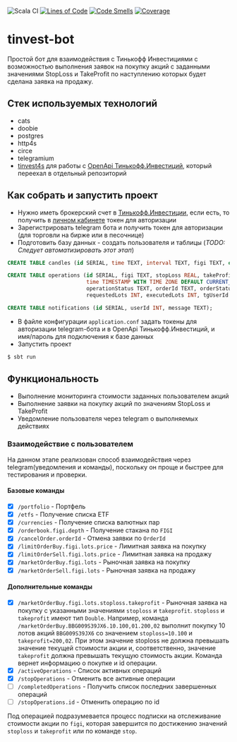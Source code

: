 ![Scala CI](https://github.com/a-khakimov/tinvest-bot/workflows/Scala%20CI/badge.svg?branch=main)
[![Lines of Code](https://sonarcloud.io/api/project_badges/measure?project=a-khakimov_tinvest-bot&metric=ncloc)](https://sonarcloud.io/dashboard?id=a-khakimov_tinvest-bot)
[![Code Smells](https://sonarcloud.io/api/project_badges/measure?project=a-khakimov_tinvest-bot&metric=code_smells)](https://sonarcloud.io/dashboard?id=a-khakimov_tinvest-bot)
[![Coverage](https://sonarcloud.io/api/project_badges/measure?project=a-khakimov_tinvest-bot&metric=coverage)](https://sonarcloud.io/dashboard?id=a-khakimov_tinvest-bot)

# tinvest-bot

Простой бот для взаимодействия с Тинькофф Инвестициями с возможностью выполнения заявок на покупку акций с заданными значениями StopLoss и TakeProfit по наступлению которых будет сделана заявка на продажу.

## Стек используемых технологий

* cats
* doobie
* postgres
* http4s
* circe
* telegramium
* [tinvest4s](https://github.com/a-khakimov/tinvest4s) для работы с [OpenApi Тинькофф.Инвестиций](https://tinkoffcreditsystems.github.io/invest-openapi/), который переехал в отдельный репозиторий 

## Как собрать и запустить проект

* Нужно иметь брокерский счет в [Тинькофф.Инвестиции](https://www.tinkoff.ru/invest/), если есть, то получить в [личном кабинете](https://www.tinkoff.ru/invest/) токен для авторизации 
* Зарегистрировать telegram бота и получить токен для авторизации (для торговли на бирже или в песочнице)
* Подготовить базу данных - создать пользователя и таблицы (*TODO: Следует автоматизировать этот этап*)

```sql
CREATE TABLE candles (id SERIAL, time TEXT, interval TEXT, figi TEXT, open REAL, close REAL, hight REAL, low REAL, volume REAL);

CREATE TABLE operations (id SERIAL, figi TEXT, stopLoss REAL, takeProfit REAL,
                         time TIMESTAMP WITH TIME ZONE DEFAULT CURRENT_TIMESTAMP,
                         operationStatus TEXT, orderId TEXT, orderStatus TEXT, orderOperation TEXT,
                         requestedLots INT, executedLots INT, tgUserId bigint);

CREATE TABLE notifications (id SERIAL, userId INT, message TEXT);
```
* В файле конфигурации `application.conf` задать токены для авторизации telegram-бота и в OpenApi Тинькофф.Инвестиций, и имя/пароль для подключения к базе данных
* Запустить проект 
```bash
$ sbt run
```  

## Функциональность

* Выполнение мониторинга стоимости заданных пользователем акций
* Выполнение заявки на покупку акций по значениям StopLoss и TakeProfit
* Уведомление пользователя через telegram о выполняемых действиях

### Взаимодействие с пользователем

На данном этапе реализован способ взаимодействия через telegram(уведомления и команды), поскольку он проще и быстрее для тестирования и проверки.

#### Базовые команды

* [x] `/portfolio` - Портфель
* [x] `/etfs` - Получение списка ETF
* [x] `/currencies` - Получение списка валютных пар
* [x] `/orderbook.figi.depth` - Получение стакана по `FIGI`
* [x] `/cancelOrder.orderId` - Отмена заявки по `OrderId`
* [x] `/limitOrderBuy.figi.lots.price` - Лимитная заявка на покупку
* [x] `/limitOrderSell.figi.lots.price` - Лимитная заявка на продажу
* [x] `/marketOrderBuy.figi.lots` - Рыночная заявка на покупку
* [x] `/marketOrderSell.figi.lots` - Рыночная заявка на продажу

#### Дополнительные команды

* [x] `/marketOrderBuy.figi.lots.stoploss.takeprofit` - Рыночная заявка на покупку с указанными значениями `stoploss` и `takeprofit`. `stoploss` и `takeprofit` имеют тип `Double`. Например, команда `/marketOrderBuy.BBG009S39JX6.10.100,01.200,02` выполнит покупку 10 лотов акций `BBG009S39JX6` со значением `stoploss=10.100` и `takeprofit=200,02`. При этом значение stoploss не должна превышать значение текущей стоимости акции и, соответственно, значение `takeprofit` должна превышать текущую стоимость акции. Команда вернет информацию о покупке и id операции.   
* [x] `/activeOperations` - Список активных операций
* [x] `/stopOperations` - Отменить все активные операции
* [ ] `/completedOperations` - Получить список последних завершенных операций
* [ ] `/stopOperations.id` - Отменить операцию по id

Под операцией подразумевается процесс подписки на отслеживание стоимости акции по `figi`, которая завершится по достижению значений `stoploss` и `takeprofit` или по команде `stop`.

